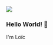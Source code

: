 <img src ="https://media.giphy.com/media/x06aatMp4EXrG/giphy.gif">

### Hello World! 👋

I'm Loïc

<!--
**Loic-Jouhans/Loic-Jouhans** is a ✨ _special_ ✨ repository because its `README.md` (this file) appears on your GitHub profile.

Here are some ideas to get you started:

- 🔭 I’m currently working on ...
- 🌱 I’m currently learning ...
- 👯 I’m looking to collaborate on ...
- 🤔 I’m looking for help with ...
- 💬 Ask me about ...
- 📫 How to reach me: ...
- 😄 Pronouns: ...
- ⚡ Fun fact: ...
-->
